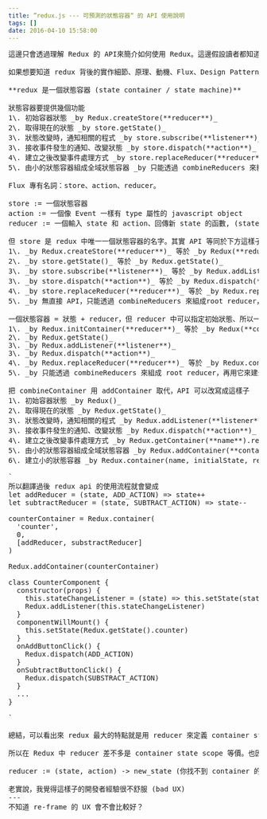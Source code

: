 ```yaml
---
title: ”redux.js --- 可預測的狀態容器“ 的 API 使用說明
tags: []
date: 2016-04-10 15:58:00
---
```


<pre>
這邊只會透過理解 Redux 的 API來簡介如何使用 Redux。這邊假設讀者都知道 web 中 event / listener 的 pattern。

如果想要知道 redux 背後的實作細節、原理、動機、Flux、Design Pattern、如何和 UI App 做連結，請看 Dan 的 Redux gitbook、Redux tutorial on EggHead。

**redux 是一個狀態容器 (state container / state machine)**

狀態容器要提供幾個功能
1\. 初始容器狀態 _by Redux.createStore(**reducer**)_
2\. 取得現在的狀態 _by store.getState()_
3\. 狀態改變時，通知相關的程式 _by store.subscribe(**listener**)_
3\. 接收事件發生的通知、改變狀態 _by store.dispatch(**action**)_
4\. 建立之後改變事件處理方式 _by store.replaceReducer(**reducer**)_
5\. 由小的狀態容器組成全域狀態容器 _by 只能透過 combineReducers 來組成 root reducer，再用它來建全域狀態容器_

Flux 專有名詞：store、action、reducer。

store := 一個狀態容器
action := 一個像 Event 一樣有 type 屬性的 javascript object
reducer := 一個輸入 state 和 action、回傳新 state 的函數, (state, action) -> new_state

但 store 是 redux 中唯一一個狀態容器的名字。其實 API 等同於下方這樣子
1\. _by Redux.createStore(**reducer**)_ 等於 _by Redux(**reducer**)_
2\. _by store.getState()_ 等於 _by Redux.getState()_
3\. _by store.subscribe(**listener**)_ 等於 _by Redux.addListener(**listener**)_
3\. _by store.dispatch(**action**)_ 等於 _by Redux.dispatch(**action**)_
4\. _by store.replaceReducer(**reducer**)_ 等於 _by Redux.replaceReducer(**reducer**)_
5\. _by 無直接 API，只能透過 combineReducers 來組成root reducer，然後用 root reducer 來建全域 store_

一個狀態容器 = 狀態 + reducer，但 reducer 中可以指定初始狀態、所以一個 reducer 其實可以定義一個狀態容器、等同於一個狀態容器，所以 API 等同於下方這樣子
1\. _by Redux.initContainer(**reducer**)_ 等於 _by Redux(**container**)_
2\. _by Redux.getState()_
3\. _by Redux.addListener(**listener**)_
3\. _by Redux.dispatch(**action**)_
4\. _by Redux.replaceReducer(**reducer**)_ 等於 _by Redux.container.replaceReducer(**container.reducer**)_
5\. _by 只能透過 combineReducers 來組成 root reducer，再用它來建全域狀態容器_ 等於 _Redux.combineContainer_

把 combineContainer 用 addContainer 取代，API 可以改寫成這樣子
1\. 初始容器狀態 _by Redux()_
2\. 取得現在的狀態 _by Redux.getState()_
3\. 狀態改變時，通知相關的程式 _by Redux.addListener(**listener**)_
3\. 接收事件發生的通知、改變狀態 _by Redux.dispatch(**action**)_
4\. 建立之後改變事件處理方式 _by Redux.getContainer(**name**).replaceReducer(reducer)_
5\. 由小的狀態容器組成全域狀態容器 _by Redux.addContainer(**container**)_
6\. 建立小的狀態容器 _by Redux.container(name, initialState, reducers)_

`
所以翻譯過後 redux api 的使用流程就會變成
let addReducer = (state, ADD_ACTION) => state++
let subtractReducer = (state, SUBTRACT_ACTION) => state--

counterContainer = Redux.container(
  'counter', 
  0, 
  [addReducer, substractReducer]
)

Redux.addContainer(counterContainer)

class CounterComponent {
  constructor(props) {
    this.stateChangeListener = (state) => this.setState(state)
    Redux.addListener(this.stateChangeListener)
  }
  componentWillMount() {
    this.setState(Redux.getState().counter)
  }
  onAddButtonClick() {
    Redux.dispatch(ADD_ACTION)
  }
  onSubtractButtonClick() {
    Redux.dispatch(SUBSTRACT_ACTION)
  }
  ...
} 

`

總結，可以看出來 redux 最大的特點就是用 reducer 來定義 container state 的處理範圍，不能用 event callback 的概念去理解它，一個 reducer 對應到“一組” state、多個 actions。

所以在 Redux 中 reducer 差不多是 container state scope 等價。也因此在 Redux 中 sub-container / sub-store 的名字完全被省略了，你只能用 reducer 的名字來找到他們影子。只要知道這個規則大概就能夠理解 Redux 了。

reducer := (state, action) -> new_state (你找不到 container 的名字、它被省略了)

老實說，我覺得這樣子的開發者經驗很不舒服 (bad UX)
---
不知道 re-frame 的 UX 會不會比較好？
</pre>